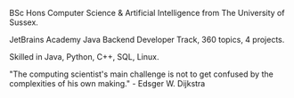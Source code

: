 

BSc Hons Computer Science & Artificial Intelligence from The University of Sussex.

JetBrains Academy Java Backend Developer Track, 360 topics, 4 projects.

Skilled in Java, Python, C++, SQL, Linux.


"The computing scientist's main challenge is not to get confused by the complexities of his own making." - Edsger W. Dijkstra
